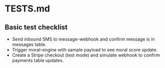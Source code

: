 # TESTS.md

## Basic test checklist
- Send inbound SMS to message-webhook and confirm message is in messages table.
- Trigger moral-engine with sample payload to see moral score update.
- Create a Stripe checkout (test mode) and simulate webhook to confirm payments table updates.
